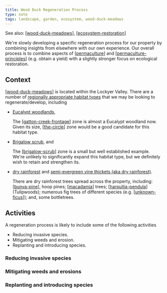 ```yaml
---
title: Wood Duck Regeneration Process
type: note
tags: landscape, garden, ecosystem, wood-duck-meadows
---
```


See also: [[wood-duck-meadows]], [[ecosystem-restoration]]

We're slowly developing a specific regeneration process for our property by combining insights from elsewhere with our own experience. Our overall process is to combine aspects of [[permaculture]] and [[permaculture-principles]] (e.g. obtain a yield) with a slightly stronger focus on ecological restoration.

## Context

[[wood-duck-meadows]] is located within the Lockyer Valley. There are a number of [regionally appropriate habitat types](https://www.qld.gov.au/environment/plants-animals/habitats/habitat) that we may be looking to regenerate/develop, including

- [Eucalypt woodlands](https://www.qld.gov.au/environment/plants-animals/habitats/habitat/eucalypt-woodlands), 

    The [[gatton-creek-frontage]] zone is almost a Eucalypt woodland now. Given its size, [[the-circle]] zone would be a good candidate for this habitat type. 

- [Brigalow scrub](https://www.qld.gov.au/environment/plants-animals/habitats/habitat/brigalow), and 

    The [[brigalow-scrub]] zone is a small but well established example. We're unlikely to significantly expand this habitat type, but we definitely wish to retain and strengthen its.

- [dry rainforest](https://www.qld.gov.au/environment/plants-animals/habitats/habitat/dry-rainforest) and [semi-evergreen vine thickets (aka dry rainforest)](https://apps.des.qld.gov.au/regional-ecosystems/details/?re=12.8.21).

    There are dry rainforest trees spread across the property, including: [[bunya-pine]], hoop pines; [[macadamia]] trees; [[harpullia-pendula]] (Tulipwoods); numerous fig trees of different species (e.g. [[unknown-ficus]]); and, some bottletrees.

## Activities

A regeneration process is likely to include some of the following activities

- Reducing invasive species.
- Mitigating weeds and erosion.
- Replanting and introducing species.

### Reducing invasive species

### Mitigating weeds and erosions

### Replanting and introducing species

[//begin]: # "Autogenerated link references for markdown compatibility"
[wood-duck-meadows]: wood-duck-meadows "Wood duck meadows"
[ecosystem-restoration]: ecosystem-restoration "Ecosystem restoration (aka bush regneration)"
[permaculture]: permaculture "Permaculture"
[permaculture-principles]: permaculture-principles "Permaculture Principles"
[gatton-creek-frontage]: gatton-creek-frontage "Gatton creek frontage"
[the-circle]: the-circle "The Circle"
[brigalow-scrub]: brigalow-scrub "Brigalow scrub"
[bunya-pine]: plants/bunya-pine "Bunya Pine"
[macadamia]: plants/macadamia "Macadamia"
[harpullia-pendula]: plants/harpullia-pendula "Harpullia Pendula (Moreton Bay Tulipwood)"
[unknown-ficus]: plants/unknown-ficus "Unknown ficus"
[//end]: # "Autogenerated link references"
